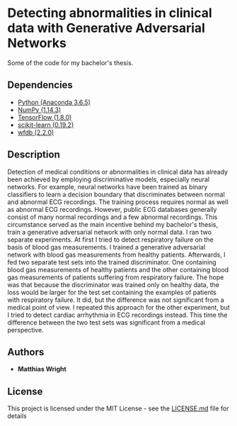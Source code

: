 # Detecting abnormalities in clinical data with Generative Adversarial Networks

Some of the code for my bachelor's thesis.

## Dependencies
* [Python (Anaconda 3.6.5)](https://anaconda.org/) 
* [NumPy (1.14.3)](http://www.numpy.org/) 
* [TensorFlow (1.8.0)](https://www.tensorflow.org/) 
* [scikit-learn (0.19.2)](http://scikit-learn.org/stable/) 
* [wfdb (2.2.0)](https://github.com/MIT-LCP/wfdb-python) 


## Description
Detection of medical conditions or abnormalities in clinical
data has already been achieved by employing discriminative models, especially
neural networks. For example, neural networks have been trained as binary
classifiers to learn a decision boundary that discriminates between normal
and abnormal ECG recordings. The training process requires normal as well as
abnormal ECG recordings. However, public ECG databases generally consist of
many normal recordings and a few abnormal recordings. This circumstance served
as the main incentive behind my bachelor's thesis, train a generative adversarial
network with only normal data. I ran two separate experiments.
At first I tried to detect respiratory failure on the basis of blood gas measurements.
I trained a generative adversarial network with blood gas measurements from healthy patients.
Afterwards, I fed two separate test sets into the trained discriminator. One containing
blood gas measurements of healthy patients and the other containing blood gas measurements of
patients suffering from respiratory failure. The hope was that because the discriminator was
trained only on healthy data, the loss would be larger for the test set containing the
examples of patients with respiratory failure. It did, but the difference was not significant
from a medical point of view. 
I repeated this approach for the other experiment, but I tried to detect cardiac arrhythmia in
ECG recordings instead. This time the difference between the two test sets was significant from
a medical perspective.


## Authors

* **Matthias Wright**

## License

This project is licensed under the MIT License - see the [LICENSE.md](LICENSE.md) file for details 
